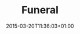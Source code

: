 ---
clipterms:
- Editing
- Eye-line Match
date: '2015-03-20T11:36:03+01:00'
director_first: Carol
director_last: Reed
film: Third Man, The
length: 0:44
commentary: yes
clip_commentary: http://stream.ccnmtl.columbia.edu/public/82a8fec2-23c6-49ff-b503-a4d12a4d4acb-FLG_TEST_third_man_commentary-mp4-aac-480w-850kbps-ffmpeg.mp4
clip_original: http://stream.ccnmtl.columbia.edu/public/3c3ede6e-45eb-4529-a0ee-a0c39c9e7be9-FLG_TEST_third_man_original-mp4-aac-480w-850kbps-ffmpeg.mp4
quicktime: funeral.mov
source: 1999 Criterion Collection
title: Funeral
year: '1949'
commentator: "Richard Pe\xf1a"
avatar: pena

---